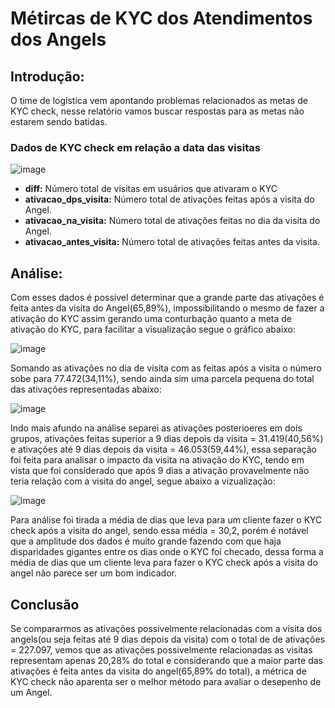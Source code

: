 # Métircas de KYC dos Atendimentos dos Angels
## Introdução:
O time de logistica vem apontando problemas relacionados as metas de KYC check, nesse relatório vamos buscar respostas para as metas não estarem sendo batidas.
### Dados de KYC check em relação a data das visitas
![image](https://user-images.githubusercontent.com/62664736/123815011-84ed3c00-d8cc-11eb-9982-16e2f4930b98.png)

- **diff:** Número total de visitas em usuários que ativaram o KYC
- **ativacao_dps_visita:** Número total de ativações feitas após a visita do Angel.
- **ativacao_na_visita:** Número total de ativações feitas no dia da visita do Angel.
- **ativacao_antes_visita:** Número total de ativações feitas antes da visita.

## Análise:
Com esses dados é possível determinar que a grande parte das ativações é feita antes da visita do Angel(65,89%), impossibilitando o mesmo de fazer a ativação do KYC assim gerando uma conturbação quanto a meta de ativação do KYC, para facilitar a visualização segue o gráfico abaixo:

![image](https://user-images.githubusercontent.com/62664736/123816531-c6cab200-d8cd-11eb-9212-1798cc875129.png)

Somando as ativações no dia de visita com as feitas após a visita o número sobe para 77.472(34,11%), sendo ainda sim uma parcela pequena do total das ativações representadas abaixo:

![image](https://user-images.githubusercontent.com/62664736/123817528-9f281980-d8ce-11eb-97e3-446ac56618a2.png)

Indo mais afundo na análise separei as ativações posterioeres em dois grupos, ativações feitas superior a 9 dias depois da visita = 31.419(40,56%) e ativações até 9 dias depois da visita = 46.053(59,44%), essa separação foi feita para analisar o impacto da visita na ativação do KYC, tendo em vista que foi considerado que após 9 dias a ativação provavelmente não teria relação com a visita do angel, segue abaixo a vizualização:

![image](https://user-images.githubusercontent.com/62664736/123818826-b0255a80-d8cf-11eb-8d59-5acf7fed42c0.png)

Para análise foi tirada a média de dias que leva para um cliente fazer o KYC check após a visita do angel, sendo essa média = 30,2, porém é notável que a amplitude dos dados é muito grande fazendo com que haja disparidades gigantes entre os dias onde o KYC foi checado, dessa forma a média de dias que um cliente leva para fazer o KYC check após a visita do angel não parece ser um bom indicador.

## Conclusão
Se compararmos as ativações possivelmente relacionadas com a visita dos angels(ou seja feitas até 9 dias depois da visita) com o total de de ativações = 227.097, vemos que as ativações possivelmente relacionadas as visitas representam apenas 20,28% do total e considerando que a maior parte das ativações é feita antes da visita do angel(65,89% do total), a métrica de KYC check não aparenta ser o melhor método para avaliar o desepenho de um Angel. 
